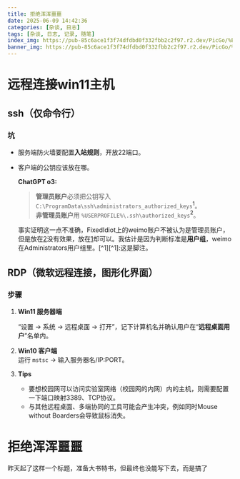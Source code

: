 ```yaml
---
title: 拒绝浑浑噩噩
date: 2025-06-09 14:42:36
categories: [杂谈, 日志]
tags: [杂谈, 日志, 记录, 随笔]
index_img: https://pub-85c6ace1f3f74dfdbd0f332fbb2c2f97.r2.dev/PicGo/%E9%82%A3%E5%B9%B4%E5%A4%8F%E5%A4%A9.jpg
banner_img: https://pub-85c6ace1f3f74dfdbd0f332fbb2c2f97.r2.dev/PicGo/%E5%87%B9%E9%9D%A2%E5%B1%B1.jpg
---
```


# 远程连接win11主机

## ssh（仅命令行）

### 坑

- 服务端防火墙要配置**入站规则**，开放22端口。
- 客户端的公钥应该放在哪。

  **ChatGPT o3:**
  >**管理员账户**必须把公钥写入 `C:\ProgramData\ssh\administrators_authorized_keys`<a id="note1">​<sup>1</sup></a>。  
  >**非管理员账户**用 `%USERPROFILE%\.ssh\authorized_keys`<a id="note2">​<sup>2</sup></a>。

  事实证明这一点不准确，FixedIdiot上的weimo账户不被认为是管理员账户，但是放在[2](#note2)没有效果，放在[1](#note1)却可以。我估计是因为判断标准是**用户组**，weimo在Administrators用户组里。[^1][^1]:这是脚注。

## RDP（微软远程连接，图形化界面）

### 步骤

1. **Win11 服务器端**

    “设置 → 系统 → 远程桌面 → 打开”，记下计算机名并确认用户在“**远程桌面用户**”名单内。
2. **Win10 客户端**  
    运行 `mstsc`​ → 输入服务器名/IP:PORT。
3. **Tips**

    - 要想校园网可以访问实验室网络（校园网的内网）内的主机，则需要配置一下端口映射3389、TCP协议。
    - 与其他远程桌面、多端协同的工具可能会产生冲突，例如同时Mouse without Boarders会导致鼠标消失。

# 拒绝浑浑噩噩

昨天起了这样一个标题，准备大书特书，但最终也没能写下去，而是搞了